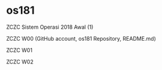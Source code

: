 # os181

ZCZC Sistem Operasi 2018 Awal (1)

ZCZC W00 (GitHub account, os181 Repository, README.md)

ZCZC W01

ZCZC W02
